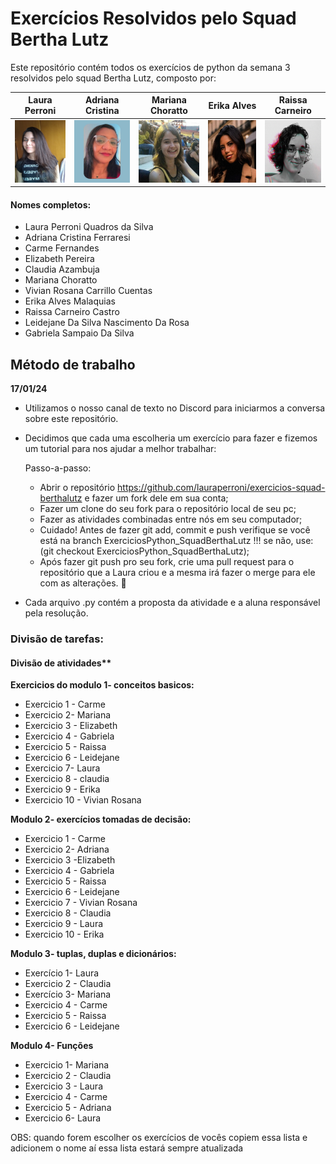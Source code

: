 # Exercícios Resolvidos pelo Squad Bertha Lutz

Este repositório contém todos os exercícios de python da semana 3 resolvidos pelo squad Bertha Lutz, composto por: 


|Laura Perroni| Adriana Cristina | Mariana Choratto| Erika Alves | Raissa Carneiro |
|---|---|---|---|---|
|<img src="img/laura.jpg" height="100" width="100">|<img src="img/adriana.jpg" height="100" width="100">|<img src="img/mariana.jpg" height="100" width="100">|<img src="img/erika.jpg" height="100" width="100">|<img src="img/raissa.jpeg" height="100" width="100">|


#### Nomes completos:
* Laura Perroni Quadros da Silva 
* Adriana Cristina Ferraresi
* Carme Fernandes 
* Elizabeth Pereira
* Claudia Azambuja
* Mariana Choratto
* Vivian Rosana Carrillo Cuentas
* Erika Alves Malaquias 
* Raissa Carneiro Castro
* Leidejane Da Silva Nascimento Da Rosa
* Gabriela Sampaio Da Silva


## Método de trabalho

**17/01/24**
 
* Utilizamos o nosso canal de texto no Discord para iniciarmos a conversa sobre este repositório.
* Decidimos que cada uma escolheria um exercício para fazer e fizemos um tutorial para nos ajudar a melhor trabalhar: 
    
    Passo-a-passo:

    * Abrir o repositório https://github.com/lauraperroni/exercicios-squad-berthalutz e fazer um fork dele em sua conta;
    * Fazer um clone do seu fork para o repositório local de seu pc;
    * Fazer as atividades combinadas entre nós em seu computador;
    * Cuidado! Antes de fazer git add, commit e push verifique se você está na branch ExerciciosPython_SquadBerthaLutz !!! se não, use: (git checkout ExerciciosPython_SquadBerthaLutz);
    * Após fazer git push pro seu fork, crie uma pull request para o repositório que a Laura criou e a mesma irá fazer o merge para ele com as alterações. 🙂
* Cada arquivo .py contém a proposta da atividade e a aluna responsável pela resolução.

### Divisão de tarefas:

#### Divisão de atividades**

**Exercicios do modulo 1- conceitos basicos:**
* Exercicio 1 - Carme
* Exercicio 2- Mariana
* Exercicio 3 - Elizabeth
* Exercicio 4 - Gabriela
* Exercicio 5 - Raissa
* Exercicio 6 - Leidejane
* Exercicio 7- Laura
* Exercicio 8 - claudia
* Exercicio 9 - Erika
* Exercicio 10 - Vivian Rosana 

**Modulo 2- exercícios tomadas de decisão:**
* Exercicio 1 - Carme
* Exercicio 2- Adriana
* Exercicio 3 -Elizabeth 
* Exercicio 4 - Gabriela
* Exercicio 5 - Raissa
* Exercicio 6 - Leidejane
* Exercicio 7 - Vivian Rosana
* Exercicio 8 - Claudia
* Exercicio 9 - Laura
* Exercicio 10 - Erika

**Modulo 3- tuplas, duplas e dicionários:**
* Exercício 1- Laura
* Exercicio 2 - Claudia
* Exercício 3- Mariana
* Exercicio 4 - Carme
* Exercicio 5 - Raissa
* Exercicio 6 - Leidejane

**Modulo 4- Funções**
* Exercicio 1- Mariana
* Exercicio 2 - Claudia
* Exercicio 3 - Laura
* Exercicio 4 - Carme
* Exercicio 5 - Adriana
* Exercicio 6- Laura


OBS: quando forem escolher os exercícios de vocês copiem essa lista e adicionem o nome aí essa lista estará sempre atualizada
